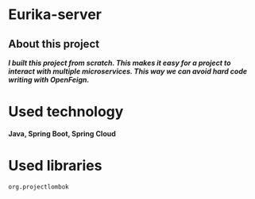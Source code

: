 # Eurika-server
## About this project
***I built this project from scratch. This makes it easy for a project to interact with multiple microservices. This way we can avoid hard code writing with OpenFeign.***
# Used technology
**Java, Spring Boot, Spring Cloud**
# Used libraries
```org.projectlombok```


